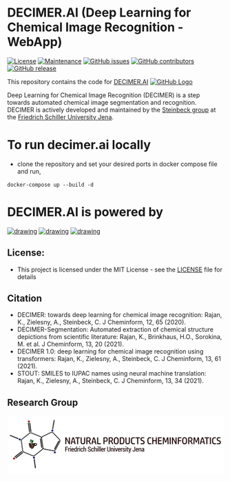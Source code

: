 # DECIMER.AI (Deep Learning for Chemical Image Recognition - WebApp)

[![License](https://img.shields.io/badge/License-MIT%202.0-blue.svg)](https://opensource.org/licenses/MIT)
[![Maintenance](https://img.shields.io/badge/Maintained%3F-yes-blue.svg)](https://GitHub.com/OBrink/DECIMER_Web/graphs/commit-activity)
[![GitHub issues](https://img.shields.io/github/issues/OBrink/DECIMER_Web.svg)](https://GitHub.com/OBrink/DECIMER_Web/issues/)
[![GitHub contributors](https://img.shields.io/github/contributors/OBrink/DECIMER_Web.svg)](https://GitHub.com/OBrink/DECIMER_Web/graphs/contributors/)
[![GitHub release](https://img.shields.io/github/release/OBrink/DECIMER_Web.svg)](https://GitHub.com/OBrink/DECIMER_Web/releases/)


This repository contains the code for [DECIMER.AI](https://decimer.ai)
[![GitHub Logo](https://github.com/Kohulan/DECIMER-Image-to-SMILES/raw/master/assets/DECIMER.gif)](https://decimer.ai)

Deep Learning for Chemical Image Recognition (DECIMER) is a step towards automated chemical image segmentation and recognition. DECIMER is actively developed and maintained by the [Steinbeck group](https://cheminf.uni-jena.de/) at the [Friedrich Schiller University Jena](https://www.uni-jena.de/).

# To run decimer.ai locally
- clone the repository and set your desired ports in docker compose file and run,
```shell
docker-compose up --build -d
```

# DECIMER.AI is powered by
[<img src="https://decimer.ai/DECIMER_Segmentation_logo.png" alt="drawing" width="250"/>](https://github.com/Kohulan/DECIMER-Image-Segmentation)
[<img src="https://decimer.ai/STOUT_logo.png" alt="drawing" width="250"/>](https://github.com/Kohulan/Smiles-TO-iUpac-Translator)
[<img src="https://decimer.ai/DECIMER_Transformer_logo.png" alt="drawing" width="250"/>](https://github.com/Kohulan/DECIMER-Image_Transformer)

## License:
- This project is licensed under the MIT License - see the [LICENSE](https://raw.githubusercontent.com/Kohulan/DECIMER-Image_Transformer/master/LICENSE?token=AHKLIF3EULMCUKCFUHIPBMDARSMDO) file for details

## Citation

- DECIMER: towards deep learning for chemical image recognition: Rajan, K., Zielesny, A., Steinbeck, C. J Cheminform, 12, 65 (2020).
- DECIMER-Segmentation: Automated extraction of chemical structure depictions from scientific literature: Rajan, K., Brinkhaus, H.O., Sorokina, M. et al. J Cheminform, 13, 20 (2021).
- DECIMER 1.0: deep learning for chemical image recognition using transformers: Rajan, K., Zielesny, A., Steinbeck, C. J Cheminform, 13, 61 (2021).
- STOUT: SMILES to IUPAC names using neural machine translation: Rajan, K., Zielesny, A., Steinbeck, C. J Cheminform, 13, 34 (2021).


## Research Group
[![GitHub Logo](https://github.com/Kohulan/DECIMER-Image-to-SMILES/blob/master/assets/CheminfGit.png)](https://cheminf.uni-jena.de)
